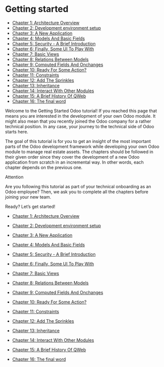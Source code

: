 # Getting started

  * [Chapter 1: Architecture Overview](getting_started/01_architecture.html)
  * [Chapter 2: Development environment setup](getting_started/02_setup.html)
  * [Chapter 3: A New Application](getting_started/03_newapp.html)
  * [Chapter 4: Models And Basic Fields](getting_started/04_basicmodel.html)
  * [Chapter 5: Security - A Brief Introduction](getting_started/05_securityintro.html)
  * [Chapter 6: Finally, Some UI To Play With](getting_started/06_firstui.html)
  * [Chapter 7: Basic Views](getting_started/07_basicviews.html)
  * [Chapter 8: Relations Between Models](getting_started/08_relations.html)
  * [Chapter 9: Computed Fields And Onchanges](getting_started/09_compute_onchange.html)
  * [Chapter 10: Ready For Some Action?](getting_started/10_actions.html)
  * [Chapter 11: Constraints](getting_started/11_constraints.html)
  * [Chapter 12: Add The Sprinkles](getting_started/12_sprinkles.html)
  * [Chapter 13: Inheritance](getting_started/13_inheritance.html)
  * [Chapter 14: Interact With Other Modules](getting_started/14_other_module.html)
  * [Chapter 15: A Brief History Of QWeb](getting_started/15_qwebintro.html)
  * [Chapter 16: The final word](getting_started/16_final_word.html)

Welcome to the Getting Started Odoo tutorial! If you reached this page that
means you are interested in the development of your own Odoo module. It might
also mean that you recently joined the Odoo company for a rather technical
position. In any case, your journey to the technical side of Odoo starts here.

The goal of this tutorial is for you to get an insight of the most important
parts of the Odoo development framework while developing your own Odoo module
to manage real estate assets. The chapters should be followed in their given
order since they cover the development of a new Odoo application from scratch
in an incremental way. In other words, each chapter depends on the previous
one.

Attention

Are you following this tutorial as part of your technical onboarding as an
Odoo employee? Then, we ask you to complete all the chapters before joining
your new team.

Ready? Let’s get started!

  * [Chapter 1: Architecture Overview](getting_started/01_architecture.html)

  * [Chapter 2: Development environment setup](getting_started/02_setup.html)

  * [Chapter 3: A New Application](getting_started/03_newapp.html)

  * [Chapter 4: Models And Basic Fields](getting_started/04_basicmodel.html)

  * [Chapter 5: Security - A Brief Introduction](getting_started/05_securityintro.html)

  * [Chapter 6: Finally, Some UI To Play With](getting_started/06_firstui.html)

  * [Chapter 7: Basic Views](getting_started/07_basicviews.html)

  * [Chapter 8: Relations Between Models](getting_started/08_relations.html)

  * [Chapter 9: Computed Fields And Onchanges](getting_started/09_compute_onchange.html)

  * [Chapter 10: Ready For Some Action?](getting_started/10_actions.html)

  * [Chapter 11: Constraints](getting_started/11_constraints.html)

  * [Chapter 12: Add The Sprinkles](getting_started/12_sprinkles.html)

  * [Chapter 13: Inheritance](getting_started/13_inheritance.html)

  * [Chapter 14: Interact With Other Modules](getting_started/14_other_module.html)

  * [Chapter 15: A Brief History Of QWeb](getting_started/15_qwebintro.html)

  * [Chapter 16: The final word](getting_started/16_final_word.html)

